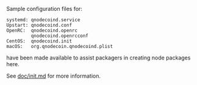 Sample configuration files for:
```
systemd: qnodecoind.service
Upstart: qnodecoind.conf
OpenRC:  qnodecoind.openrc
         qnodecoind.openrcconf
CentOS:  qnodecoind.init
macOS:   org.qnodecoin.qnodecoind.plist
```
have been made available to assist packagers in creating node packages here.

See [doc/init.md](../../doc/init.md) for more information.
